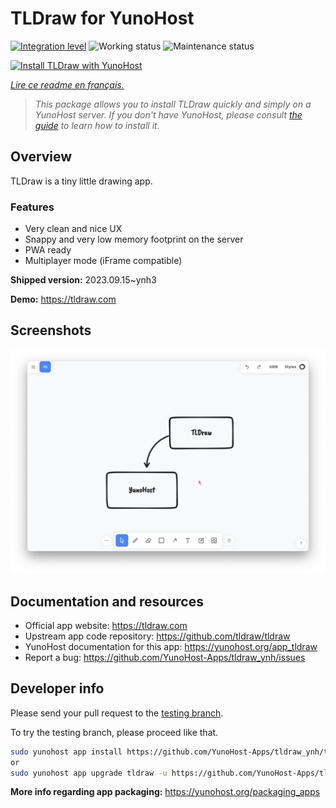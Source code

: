 <!--
N.B.: This README was automatically generated by https://github.com/YunoHost/apps/tree/master/tools/README-generator
It shall NOT be edited by hand.
-->

# TLDraw for YunoHost

[![Integration level](https://dash.yunohost.org/integration/tldraw.svg)](https://dash.yunohost.org/appci/app/tldraw) ![Working status](https://ci-apps.yunohost.org/ci/badges/tldraw.status.svg) ![Maintenance status](https://ci-apps.yunohost.org/ci/badges/tldraw.maintain.svg)

[![Install TLDraw with YunoHost](https://install-app.yunohost.org/install-with-yunohost.svg)](https://install-app.yunohost.org/?app=tldraw)

*[Lire ce readme en français.](./README_fr.md)*

> *This package allows you to install TLDraw quickly and simply on a YunoHost server.
If you don't have YunoHost, please consult [the guide](https://yunohost.org/#/install) to learn how to install it.*

## Overview

TLDraw is a tiny little drawing app.

### Features

- Very clean and nice UX
- Snappy and very low memory footprint on the server
- PWA ready
- Multiplayer mode (iFrame compatible)


**Shipped version:** 2023.09.15~ynh3

**Demo:** https://tldraw.com

## Screenshots

![Screenshot of TLDraw](./doc/screenshots/TLDraw_screenshot.png)

## Documentation and resources

* Official app website: <https://tldraw.com>
* Upstream app code repository: <https://github.com/tldraw/tldraw>
* YunoHost documentation for this app: <https://yunohost.org/app_tldraw>
* Report a bug: <https://github.com/YunoHost-Apps/tldraw_ynh/issues>

## Developer info

Please send your pull request to the [testing branch](https://github.com/YunoHost-Apps/tldraw_ynh/tree/testing).

To try the testing branch, please proceed like that.

``` bash
sudo yunohost app install https://github.com/YunoHost-Apps/tldraw_ynh/tree/testing --debug
or
sudo yunohost app upgrade tldraw -u https://github.com/YunoHost-Apps/tldraw_ynh/tree/testing --debug
```

**More info regarding app packaging:** <https://yunohost.org/packaging_apps>
